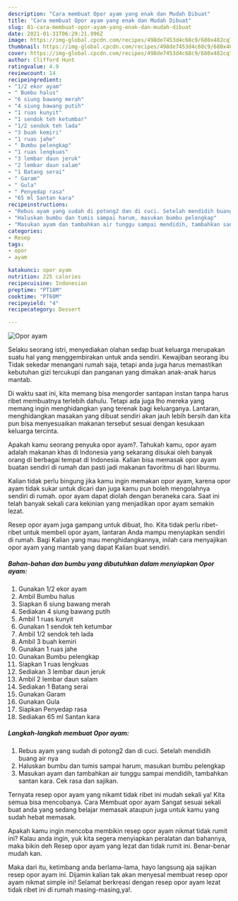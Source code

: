 ```yaml
---
description: "Cara membuat Opor ayam yang enak dan Mudah Dibuat"
title: "Cara membuat Opor ayam yang enak dan Mudah Dibuat"
slug: 81-cara-membuat-opor-ayam-yang-enak-dan-mudah-dibuat
date: 2021-01-31T06:29:21.996Z
image: https://img-global.cpcdn.com/recipes/498de7453d4c68c9/680x482cq70/opor-ayam-foto-resep-utama.jpg
thumbnail: https://img-global.cpcdn.com/recipes/498de7453d4c68c9/680x482cq70/opor-ayam-foto-resep-utama.jpg
cover: https://img-global.cpcdn.com/recipes/498de7453d4c68c9/680x482cq70/opor-ayam-foto-resep-utama.jpg
author: Clifford Hunt
ratingvalue: 4.9
reviewcount: 14
recipeingredient:
- "1/2 ekor ayam"
- " Bumbu halus"
- "6 siung bawang merah"
- "4 siung bawang putih"
- "1 ruas kunyit"
- "1 sendok teh ketumbar"
- "1/2 sendok teh lada"
- "3 buah kemiri"
- "1 ruas jahe"
- " Bumbu pelengkap"
- "1 ruas lengkuas"
- "3 lembar daun jeruk"
- "2 lembar daun salam"
- "1 Batang serai"
- " Garam"
- " Gula"
- " Penyedap rasa"
- "65 ml Santan kara"
recipeinstructions:
- "Rebus ayam yang sudah di potong2 dan di cuci. Setelah mendidih buang air nya"
- "Haluskan bumbu dan tumis sampai harum, masukan bumbu pelengkap"
- "Masukan ayam dan tambahkan air tunggu sampai mendidih, tambahkan santan kara. Cek rasa dan sajikan."
categories:
- Resep
tags:
- opor
- ayam

katakunci: opor ayam 
nutrition: 225 calories
recipecuisine: Indonesian
preptime: "PT18M"
cooktime: "PT60M"
recipeyield: "4"
recipecategory: Dessert

---
```



![Opor ayam](https://img-global.cpcdn.com/recipes/498de7453d4c68c9/680x482cq70/opor-ayam-foto-resep-utama.jpg)

Selaku seorang istri, menyediakan olahan sedap buat keluarga merupakan suatu hal yang menggembirakan untuk anda sendiri. Kewajiban seorang ibu Tidak sekedar menangani rumah saja, tetapi anda juga harus memastikan kebutuhan gizi tercukupi dan panganan yang dimakan anak-anak harus mantab.

Di waktu  saat ini, kita memang bisa mengorder santapan instan tanpa harus ribet membuatnya terlebih dahulu. Tetapi ada juga lho mereka yang memang ingin menghidangkan yang terenak bagi keluarganya. Lantaran, menghidangkan masakan yang dibuat sendiri akan jauh lebih bersih dan kita pun bisa menyesuaikan makanan tersebut sesuai dengan kesukaan keluarga tercinta. 



Apakah kamu seorang penyuka opor ayam?. Tahukah kamu, opor ayam adalah makanan khas di Indonesia yang sekarang disukai oleh banyak orang di berbagai tempat di Indonesia. Kalian bisa memasak opor ayam buatan sendiri di rumah dan pasti jadi makanan favoritmu di hari liburmu.

Kalian tidak perlu bingung jika kamu ingin memakan opor ayam, karena opor ayam tidak sukar untuk dicari dan juga kamu pun boleh mengolahnya sendiri di rumah. opor ayam dapat diolah dengan beraneka cara. Saat ini telah banyak sekali cara kekinian yang menjadikan opor ayam semakin lezat.

Resep opor ayam juga gampang untuk dibuat, lho. Kita tidak perlu ribet-ribet untuk membeli opor ayam, lantaran Anda mampu menyiapkan sendiri di rumah. Bagi Kalian yang mau menghidangkannya, inilah cara menyajikan opor ayam yang mantab yang dapat Kalian buat sendiri.

<!--inarticleads1-->

##### Bahan-bahan dan bumbu yang dibutuhkan dalam menyiapkan Opor ayam:

1. Gunakan 1/2 ekor ayam
1. Ambil  Bumbu halus
1. Siapkan 6 siung bawang merah
1. Sediakan 4 siung bawang putih
1. Ambil 1 ruas kunyit
1. Gunakan 1 sendok teh ketumbar
1. Ambil 1/2 sendok teh lada
1. Ambil 3 buah kemiri
1. Gunakan 1 ruas jahe
1. Gunakan  Bumbu pelengkap
1. Siapkan 1 ruas lengkuas
1. Sediakan 3 lembar daun jeruk
1. Ambil 2 lembar daun salam
1. Sediakan 1 Batang serai
1. Gunakan  Garam
1. Gunakan  Gula
1. Siapkan  Penyedap rasa
1. Sediakan 65 ml Santan kara




<!--inarticleads2-->

##### Langkah-langkah membuat Opor ayam:

1. Rebus ayam yang sudah di potong2 dan di cuci. Setelah mendidih buang air nya
1. Haluskan bumbu dan tumis sampai harum, masukan bumbu pelengkap
1. Masukan ayam dan tambahkan air tunggu sampai mendidih, tambahkan santan kara. Cek rasa dan sajikan.




Ternyata resep opor ayam yang nikamt tidak ribet ini mudah sekali ya! Kita semua bisa mencobanya. Cara Membuat opor ayam Sangat sesuai sekali buat anda yang sedang belajar memasak ataupun juga untuk kamu yang sudah hebat memasak.

Apakah kamu ingin mencoba membikin resep opor ayam nikmat tidak rumit ini? Kalau anda ingin, yuk kita segera menyiapkan peralatan dan bahannya, maka bikin deh Resep opor ayam yang lezat dan tidak rumit ini. Benar-benar mudah kan. 

Maka dari itu, ketimbang anda berlama-lama, hayo langsung aja sajikan resep opor ayam ini. Dijamin kalian tak akan menyesal membuat resep opor ayam nikmat simple ini! Selamat berkreasi dengan resep opor ayam lezat tidak ribet ini di rumah masing-masing,ya!.


